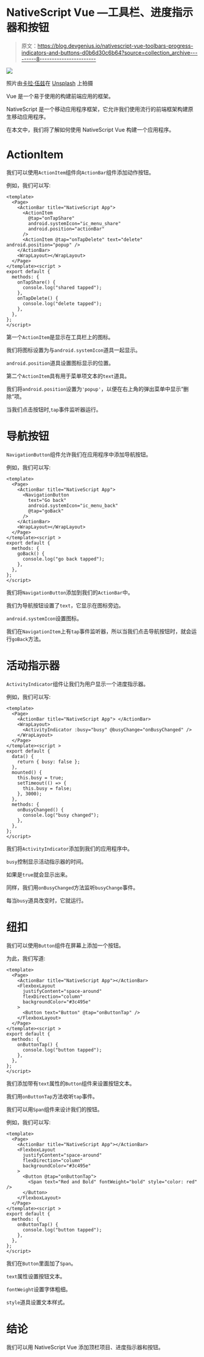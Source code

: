 # NativeScript Vue —工具栏、进度指示器和按钮

> 原文：<https://blog.devgenius.io/nativescript-vue-toolbars-progress-indicators-and-buttons-d0b6d30c6b64?source=collection_archive---------8----------------------->

![](img/b26e15a266cc3c80bfe8172775d89408.png)

照片由[卡拉·伍兹](https://unsplash.com/@kharaoke?utm_source=medium&utm_medium=referral)在 [Unsplash](https://unsplash.com?utm_source=medium&utm_medium=referral) 上拍摄

Vue 是一个易于使用的构建前端应用的框架。

NativeScript 是一个移动应用程序框架，它允许我们使用流行的前端框架构建原生移动应用程序。

在本文中，我们将了解如何使用 NativeScript Vue 构建一个应用程序。

# ActionItem

我们可以使用`ActionItem`组件向`ActionBar`组件添加动作按钮。

例如，我们可以写:

```
<template>
  <Page>
    <ActionBar title="NativeScript App">
      <ActionItem
        @tap="onTapShare"
        android.systemIcon="ic_menu_share"
        android.position="actionBar"
      />
      <ActionItem @tap="onTapDelete" text="delete" android.position="popup" />
    </ActionBar>
    <WrapLayout></WrapLayout>
  </Page>
</template><script >
export default {
  methods: {
    onTapShare() {
      console.log("shared tapped");
    },
    onTapDelete() {
      console.log("delete tapped");
    },
  },
};
</script>
```

第一个`ActionItem`是显示在工具栏上的图标。

我们将图标设置为与`android.systemIcon`道具一起显示。

`android.position`道具设置图标显示的位置。

第二个`ActionItem`具有用于菜单项文本的`text`道具。

我们将`android.position`设置为`'popup'`，以便在右上角的弹出菜单中显示“删除”项。

当我们点击按钮时,`tap`事件监听器运行。

# 导航按钮

`NavigationButton`组件允许我们在应用程序中添加导航按钮。

例如，我们可以写:

```
<template>
  <Page>
    <ActionBar title="NativeScript App">
      <NavigationButton
        text="Go back"
        android.systemIcon="ic_menu_back"
        @tap="goBack"
      />
    </ActionBar>
    <WrapLayout></WrapLayout>
  </Page>
</template><script >
export default {
  methods: {
    goBack() {
      console.log("go back tapped");
    },
  },
};
</script>
```

我们将`NavigationButton`添加到我们的`ActionBar`中。

我们为导航按钮设置了`text`，它显示在图标旁边。

`android.systemIcon`设置图标。

我们在`NavigationItem`上有`tap`事件监听器，所以当我们点击导航按钮时，就会运行`goBack`方法。

# 活动指示器

`ActivityIndicator`组件让我们为用户显示一个进度指示器。

例如，我们可以写:

```
<template>
  <Page>
    <ActionBar title="NativeScript App"> </ActionBar>
    <WrapLayout>
      <ActivityIndicator :busy="busy" @busyChange="onBusyChanged" />
    </WrapLayout>
  </Page>
</template><script >
export default {
  data() {
    return { busy: false };
  },
  mounted() {
    this.busy = true;
    setTimeout(() => {
      this.busy = false;
    }, 3000);
  },
  methods: {
    onBusyChanged() {
      console.log("busy changed");
    },
  },
};
</script>
```

我们将`ActivityIndicator`添加到我们的应用程序中。

`busy`控制显示活动指示器的时间。

如果是`true`就会显示出来。

同样，我们用`onBusyChanged`方法监听`busyChange`事件。

每当`busy`道具改变时，它就运行。

# 纽扣

我们可以使用`Button`组件在屏幕上添加一个按钮。

为此，我们写道:

```
<template>
  <Page>
    <ActionBar title="NativeScript App"></ActionBar>
    <FlexboxLayout
      justifyContent="space-around"
      flexDirection="column"
      backgroundColor="#3c495e"
    >
      <Button text="Button" @tap="onButtonTap" />
    </FlexboxLayout>
  </Page>
</template><script >
export default {
  methods: {
    onButtonTap() {
      console.log("button tapped");
    },
  },
};
</script>
```

我们添加带有`text`属性的`Button`组件来设置按钮文本。

我们用`onButtonTap`方法收听`tap`事件。

我们可以用`Span`组件来设计我们的按钮。

例如，我们可以写:

```
<template>
  <Page>
    <ActionBar title="NativeScript App"></ActionBar>
    <FlexboxLayout
      justifyContent="space-around"
      flexDirection="column"
      backgroundColor="#3c495e"
    >
      <Button @tap="onButtonTap">
        <Span text="Red and Bold" fontWeight="bold" style="color: red" />
      </Button>
    </FlexboxLayout>
  </Page>
</template><script >
export default {
  methods: {
    onButtonTap() {
      console.log("button tapped");
    },
  },
};
</script>
```

我们在`Button`里面加了`Span`。

`text`属性设置按钮文本。

`fontWeight`设置字体粗细。

`style`道具设置文本样式。

# 结论

我们可以用 NativeScript Vue 添加顶栏项目、进度指示器和按钮。